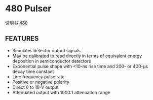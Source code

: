 <!-- 480.md --- 
;; 
;; Description: 
;; Author: Hongyi Wu(吴鸿毅)
;; Email: wuhongyi@qq.com 
;; Created: 四 6月  1 14:35:16 2017 (+0800)
;; Last-Updated: 四 6月  1 14:36:20 2017 (+0800)
;;           By: Hongyi Wu(吴鸿毅)
;;     Update #: 1
;; URL: http://wuhongyi.cn -->

# 480  Pulser

说明书 [480](/pdf/ElectronicsModules/ORTEC/480.pdf)

## FEATURES

- Simulates detector output signals
- May be calibrated to read directly in terms of equivalent energy deposition in semiconductor detectors
- Exponential pulse shape with <10-ns rise time and 200- or 400-μs decay time constant
- Line frequency pulse rate
- Positive or negative polarity
- Direct 0 to 10-V output
- Attenuated output with 1000:1 attenuation range



<!-- 480.md ends here -->
